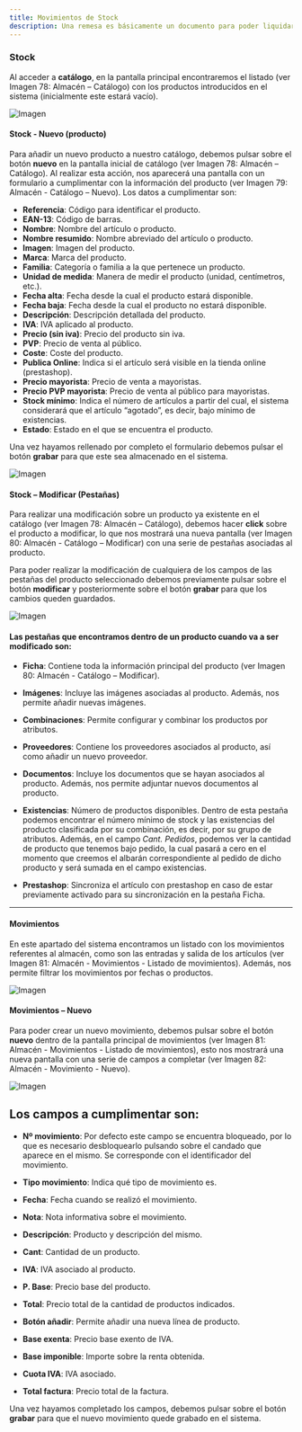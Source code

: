 ```yaml
---
title: Movimientos de Stock
description: Una remesa es básicamente un documento para poder liquidar una compraventa de cualquier tipo de mercancía.
---
```


### Stock

Al acceder a **catálogo**, en la pantalla principal encontraremos el listado (ver Imagen 78: Almacén – Catálogo) con los productos introducidos en el sistema (inicialmente este estará vacío).

![Imagen](../../../assets/primerafactura/stock1.jpg)

#### Stock - Nuevo (producto)

Para añadir un nuevo producto a nuestro catálogo, debemos pulsar sobre el botón **nuevo** en la pantalla inicial de catálogo (ver Imagen 78: Almacén – Catálogo). Al realizar esta acción, nos aparecerá una pantalla con un formulario a cumplimentar con la información del producto (ver Imagen 79: Almacén - Catálogo – Nuevo). Los datos a cumplimentar son:

- **Referencia**: Código para identificar el producto.
- **EAN-13**: Código de barras.
- **Nombre**: Nombre del artículo o producto.
- **Nombre resumido**: Nombre abreviado del artículo o producto.
- **Imagen**: Imagen del producto.
- **Marca**: Marca del producto.
- **Familia**: Categoría o familia a la que pertenece un producto.
- **Unidad de medida**: Manera de medir el producto (unidad, centímetros, etc.).
- **Fecha alta**: Fecha desde la cual el producto estará disponible.
- **Fecha baja**: Fecha desde la cual el producto no estará disponible.
- **Descripción**: Descripción detallada del producto.
- **IVA**: IVA aplicado al producto.
- **Precio (sin iva)**: Precio del producto sin iva.
- **PVP**: Precio de venta al público.
- **Coste**: Coste del producto.
- **Publica Online**: Indica si el artículo será visible en la tienda online (prestashop).
- **Precio mayorista**: Precio de venta a mayoristas.
- **Precio PVP mayorista**: Precio de venta al público para mayoristas.
- **Stock mínimo**: Indica el número de artículos a partir del cual, el sistema considerará que el artículo “agotado”, es decir, bajo mínimo de existencias.
- **Estado**: Estado en el que se encuentra el producto.

Una vez hayamos rellenado por completo el formulario debemos pulsar el botón **grabar** para que este sea almacenado en el sistema.

![Imagen](../../../assets/primerafactura/stock2.jpg)

#### Stock – Modificar (Pestañas)

Para realizar una modificación sobre un producto ya existente en el catálogo (ver Imagen 78: Almacén – Catálogo), debemos hacer **click** sobre el producto a modificar, lo que nos mostrará una nueva pantalla (ver Imagen 80: Almacén - Catálogo – Modificar) con una serie de pestañas asociadas al producto.

Para poder realizar la modificación de cualquiera de los campos de las pestañas del producto seleccionado debemos previamente pulsar sobre el botón **modificar** y posteriormente sobre el botón **grabar** para que los cambios queden guardados.

![Imagen](../../../assets/primerafactura/stock3.jpg)

#### Las pestañas que encontramos dentro de un producto cuando va a ser modificado son:

- **Ficha**: Contiene toda la información principal del producto (ver Imagen 80: Almacén - Catálogo – Modificar).
  
- **Imágenes**: Incluye las imágenes asociadas al producto. Además, nos permite añadir nuevas imágenes.

- **Combinaciones**: Permite configurar y combinar los productos por atributos.

- **Proveedores**: Contiene los proveedores asociados al producto, así como añadir un nuevo proveedor.

- **Documentos**: Incluye los documentos que se hayan asociados al producto. Además, nos permite adjuntar nuevos documentos al producto.

- **Existencias**: Número de productos disponibles. Dentro de esta pestaña podemos encontrar el número mínimo de stock y las existencias del producto clasificada por su combinación, es decir, por su grupo de atributos. Además, en el campo *Cant. Pedidos*, podemos ver la cantidad de producto que tenemos bajo pedido, la cual pasará a cero en el momento que creemos el albarán correspondiente al pedido de dicho producto y será sumada en el campo existencias.

- **Prestashop**: Sincroniza el artículo con prestashop en caso de estar previamente activado para su sincronización en la pestaña Ficha.

---

#### Movimientos

En este apartado del sistema encontramos un listado con los movimientos referentes al almacén, como son las entradas y salida de los artículos (ver Imagen 81: Almacén - Movimientos - Listado de movimientos). Además, nos permite filtrar los movimientos por fechas o productos.

![Imagen](../../../assets/primerafactura/stock4.jpg)

#### Movimientos – Nuevo

Para poder crear un nuevo movimiento, debemos pulsar sobre el botón **nuevo** dentro de la pantalla principal de movimientos (ver Imagen 81: Almacén - Movimientos - Listado de movimientos), esto nos mostrará una nueva pantalla con una serie de campos a completar (ver Imagen 82: Almacén - Movimiento - Nuevo).

![Imagen](../../../assets/primerafactura/stock5.jpg)

## Los campos a cumplimentar son:

- **Nº movimiento**: Por defecto este campo se encuentra bloqueado, por lo que es necesario desbloquearlo pulsando sobre el candado que aparece en el mismo. Se corresponde con el identificador del movimiento.
  
- **Tipo movimiento**: Indica qué tipo de movimiento es.
  
- **Fecha**: Fecha cuando se realizó el movimiento.
  
- **Nota**: Nota informativa sobre el movimiento.
  
- **Descripción**: Producto y descripción del mismo.
  
- **Cant**: Cantidad de un producto.
  
- **IVA**: IVA asociado al producto.
  
- **P. Base**: Precio base del producto.
  
- **Total**: Precio total de la cantidad de productos indicados.
  
- **Botón añadir**: Permite añadir una nueva línea de producto.
  
- **Base exenta**: Precio base exento de IVA.
  
- **Base imponible**: Importe sobre la renta obtenida.
  
- **Cuota IVA**: IVA asociado.
  
- **Total factura**: Precio total de la factura.

Una vez hayamos completado los campos, debemos pulsar sobre el botón **grabar** para que el nuevo movimiento quede grabado en el sistema.